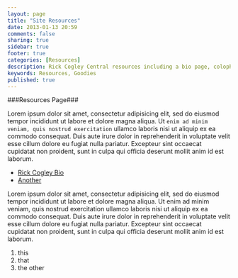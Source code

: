 ```yaml
---
layout: page
title: "Site Resources"
date: 2013-01-13 20:59
comments: false
sharing: true
sidebar: true
footer: true
categories: [Resources]
description: Rick Cogley Central resources including a bio page, colophon and other goodies.
keywords: Resources, Goodies
published: true
---  
```

###Resources Page###

Lorem ipsum dolor sit amet, consectetur adipisicing elit, sed do eiusmod tempor incididunt ut labore et dolore magna aliqua. Ut ```enim ad minim veniam, quis nostrud exercitation``` ullamco laboris nisi ut aliquip ex ea commodo consequat. Duis aute irure dolor in reprehenderit in voluptate velit esse cillum dolore eu fugiat nulla pariatur. Excepteur sint occaecat cupidatat non proident, sunt in culpa qui officia deserunt mollit anim id est laborum. 

* [Rick Cogley Bio]({{site.jrcbiopath}})
* [Another](/resources/another)


Lorem ipsum dolor sit amet, consectetur adipisicing elit, sed do eiusmod tempor incididunt ut labore et dolore magna aliqua. Ut enim ad minim veniam, quis nostrud exercitation ullamco laboris nisi ut aliquip ex ea commodo consequat. Duis aute irure dolor in reprehenderit in voluptate velit esse cillum dolore eu fugiat nulla pariatur. Excepteur sint occaecat cupidatat non proident, sunt in culpa qui officia deserunt mollit anim id est laborum. 

1. this
1. that
1. the other

